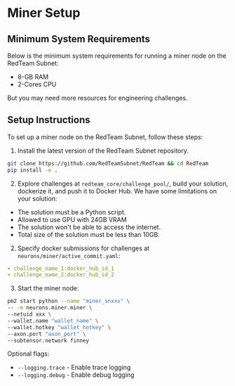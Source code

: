 # Miner Setup

## Minimum System Requirements
Below is the minimum system requirements for running a miner node on the RedTeam Subnet:
- 8-GB RAM
- 2-Cores CPU

But you may need more resources for engineering challenges.

## Setup Instructions
To set up a miner node on the RedTeam Subnet, follow these steps:
1. Install the latest version of the RedTeam Subnet repository.
```bash
git clone https://github.com/RedTeamSubnet/RedTeam && cd RedTeam
pip install -e .
```

2. Explore challenges at `redteam_core/challenge_pool/`, build your solution, dockerize it, and push it to Docker Hub. We have some limitations on your solution:
- The solution must be a Python script.
- Allowed to use GPU with 24GB VRAM
- The solution won't be able to access the internet.
- Total size of the solution must be less than 10GB.

2. Specify docker submissions for challenges at `neurons/miner/active_commit.yaml`:
```yaml
- challenge_name_1:docker_hub_id_1
- challenge_name_2:docker_hub_id_2
```

3. Start the miner node:
```bash
pm2 start python --name "miner_snxxx" \
-- -m neurons.miner.miner \
--netuid xxx \
--wallet.name "wallet_name" \
--wallet.hotkey "wallet_hotkey" \
--axon.port "axon_port" \
--subtensor.network finney
```
Optional flags:
- `--logging.trace` - Enable trace logging
- `--logging.debug` - Enable debug logging